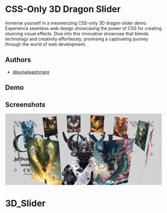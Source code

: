 
# CSS-Only 3D Dragon Slider 

Immerse yourself in a mesmerizing CSS-only 3D dragon slider demo. Experience seamless web design showcasing the power of CSS for creating stunning visual effects. Dive into this innovative showcase that blends technology and creativity effortlessly, promising a captivating journey through the world of web development.

## Authors

- [@kunalwaghmare](https://www.github.com/kunal-1207)


## Demo

[](https://github.com/kunal-1207/3D_Dragon_Slider/blob/main/Demo/screen-capture.gif)


## Screenshots

![App Screenshot:](https://github.com/kunal-1207/3D_Dragon_Slider/blob/main/Demo/Image.png)

# 3D_Slider
